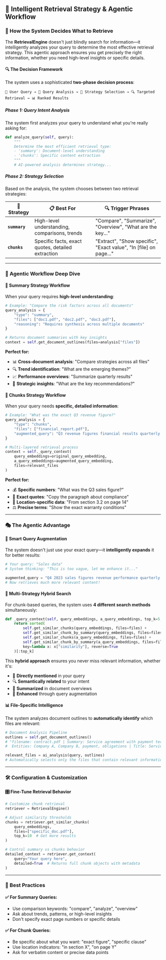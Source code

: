 ## 🎯 Intelligent Retrieval Strategy & Agentic Workflow

### 🧠 How the System Decides What to Retrieve

The **RetrievalEngine** doesn't just blindly search for information—it intelligently analyzes your query to determine the most effective retrieval strategy. This agentic approach ensures you get precisely the right information, whether you need high-level insights or specific details.

#### 🔍 The Decision Framework

The system uses a sophisticated **two-phase decision process**:

```
📝 User Query → 🤖 Query Analysis → 🎯 Strategy Selection → 🔍 Targeted Retrieval → 📊 Ranked Results
```

##### Phase 1: Query Intent Analysis

The system first analyzes your query to understand what you're really asking for:

```python
def analyze_query(self, query):
    """
    Determine the most efficient retrieval type:
    - 'summary': Document-level understanding 
    - 'chunks': Specific content extraction
    """
    # AI-powered analysis determines strategy...
```

##### Phase 2: Strategy Selection

Based on the analysis, the system chooses between two retrieval strategies:

| 🎯 **Strategy** | 📋 **Best For** | 🔍 **Trigger Phrases** |
|----------------|------------------|-------------------------|
| **`summary`** | High-level understanding, comparisons, trends | "Compare", "Summarize", "Overview", "What are the key..." |
| **`chunks`** | Specific facts, exact quotes, detailed extraction | "Extract", "Show specific", "Exact value", "In [file] on page..." |

---

### 🚀 Agentic Workflow Deep Dive

#### 🎯 Summary Strategy Workflow

When your query requires **high-level understanding**:

```python
# Example: "Compare the risk factors across all documents"
query_analysis = {
    "type": "summary",
    "files": ["doc1.pdf", "doc2.pdf", "doc3.pdf"],
    "reasoning": "Requires synthesis across multiple documents"
}

# Returns document summaries with key insights
context = self.get_document_outlines(files=analysis["files"])
```

**Perfect for:**
- 📊 **Cross-document analysis**: "Compare strategies across all files"
- 🔍 **Trend identification**: "What are the emerging themes?"
- 📈 **Performance overviews**: "Summarize quarterly results"
- 🎯 **Strategic insights**: "What are the key recommendations?"

#### 🔎 Chunks Strategy Workflow

When your query needs **specific, detailed information**:

```python
# Example: "What was the exact Q3 revenue figure?"
query_analysis = {
    "type": "chunks",
    "files": ["financial_report.pdf"],
    "augmented_query": "Q3 revenue figures financial results quarterly earnings"
}

# Multi-layered retrieval process
context = self._query_context(
    query_embeddings=original_query_embedding,
    a_query_embeddings=augmented_query_embedding,
    files=relevant_files
)
```

**Perfect for:**
- 💰 **Specific numbers**: "What was the Q3 sales figure?"
- 📜 **Exact quotes**: "Copy the paragraph about compliance"
- 📍 **Location-specific data**: "From section 3.2 on page 14"
- ⚖️ **Precise terms**: "Show the exact warranty conditions"

---

### 🎭 The Agentic Advantage

#### 🤖 Smart Query Augmentation

The system doesn't just use your exact query—it **intelligently expands** it for better results:

```python
# Your query: "Sales data"
# System thinking: "This is too vague, let me enhance it..."

augmented_query = "Q4 2023 sales figures revenue performance quarterly earnings EMEA region"
# Now retrieves much more relevant content!
```

#### 🧩 Multi-Strategy Hybrid Search

For chunk-based queries, the system uses **4 different search methods** simultaneously:

```python
def _query_context(self, query_embeddings, a_query_embeddings, top_k=5, files=None):
    return sorted(
        self.get_similar_chunks(query_embeddings, files=files) +           # Direct semantic match
        self.get_similar_chunk_by_summary(query_embeddings, files=files) + # Summary-based match  
        self.get_similar_chunks(a_query_embeddings, files=files) +         # Augmented query match
        self.get_similar_chunk_by_summary(a_query_embeddings, files=files), # Augmented summary match
        key=lambda x: x["similarity"], reverse=True
    )[:top_k]
```

This **hybrid approach** ensures you never miss relevant information, whether it's:
- 🎯 **Directly mentioned** in your query
- 🔍 **Semantically related** to your intent  
- 📝 **Summarized** in document overviews
- 🚀 **Enhanced** through query augmentation

#### 📊 File-Specific Intelligence

The system analyzes document outlines to **automatically identify** which files are relevant:

```python
# Document Analysis Pipeline
outlines = self.get_document_outlines()
# "filename: contract.pdf | Summary: Service agreement with payment terms | 
#  Entities: Company A, Company B, payment, obligations | Title: Service Contract"

relevant_files = ai_analysis(query, outlines)
# Automatically selects only the files that contain relevant information
```

---

### 🛠️ Configuration & Customization

#### 🎛️ Fine-Tune Retrieval Behavior

```python
# Customize chunk retrieval
retriever = RetrievalEngine()

# Adjust similarity thresholds
chunks = retriever.get_similar_chunks(
    query_embeddings, 
    files=["specific_doc.pdf"],
    top_k=10  # Get more results
)

# Control summary vs chunks behavior
detailed_context = retriever.get_context(
    query="Your query here",
    detailed=True  # Returns full chunk objects with metadata
)
```

---

### 🎯 Best Practices

#### ✅ **For Summary Queries:**
- Use comparison keywords: "compare", "analyze", "overview"
- Ask about trends, patterns, or high-level insights  
- Don't specify exact page numbers or specific details

#### ✅ **For Chunk Queries:**
- Be specific about what you want: "exact figure", "specific clause"
- Use location indicators: "in section X", "on page Y"
- Ask for verbatim content or precise data points
